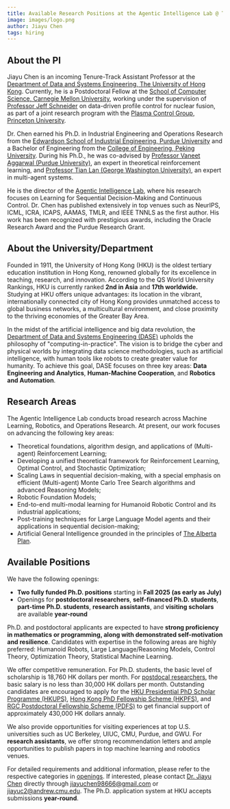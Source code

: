 ```yaml
---
title: Available Research Positions at the Agentic Intelligence Lab @ The University of Hong Kong
image: images/logo.png
author: Jiayu Chen
tags: hiring
---
```


## About the PI

Jiayu Chen is an incoming Tenure-Track Assistant Professor at the [Department of Data and Systems Engineering, The University of Hong Kong](https://www.dase.hku.hk/). Currently, he is a Postdoctoral Fellow at the [School of Computer Science, Carnegie Mellon University](https://www.cs.cmu.edu/), working under the supervision of [Professor Jeff Schneider](https://www.cs.cmu.edu/~schneide/) on data-driven profile control for nuclear fusion, as part of a joint research program with the [Plasma Control Group, Princeton University](https://control.princeton.edu/). 

Dr. Chen earned his Ph.D. in Industrial Engineering and Operations Research from the [Edwardson School of Industrial Engineering, Purdue University](https://engineering.purdue.edu/IE) and a Bachelor of Engineering from the [College of Engineering, Peking University](https://www.coe.pku.edu.cn/). During his Ph.D., he was co-advised by [Professor Vaneet Aggarwal (Purdue University)](https://engineering.purdue.edu/CLANLabs), an expert in theoretical reinforcement learning, and [Professor Tian Lan (George Washington University)](https://www2.seas.gwu.edu/~tlan/), an expert in multi-agent systems.  

He is the director of the [Agentic Intelligence Lab](https://agentic-intelligence-lab.org/), where his research focuses on Learning for Sequential Decision-Making and Continuous Control. Dr. Chen has published extensively in top venues such as NeurIPS, ICML, ICRA, ICAPS, AAMAS, TMLR, and IEEE TNNLS as the first author. His work has been recognized with prestigious awards, including the Oracle Research Award and the Purdue Research Grant.  

## About the University/Department

Founded in 1911, the University of Hong Kong (HKU) is the oldest tertiary education institution in Hong Kong, renowned globally for its excellence in teaching, research, and innovation. According to the QS World University Rankings, HKU is currently ranked **2nd in Asia** and **17th worldwide.** Studying at HKU offers unique advantages: its location in the vibrant, internationally connected city of Hong Kong provides unmatched access to global business networks, a multicultural environment, and close proximity to the thriving economies of the Greater Bay Area.

In the midst of the artificial intelligence and big data revolution, the [Department of Data and Systems Engineering (DASE)](https://www.dase.hku.hk/about-us/introduction) upholds the philosophy of "computing-in-practice". The vision is to bridge the cyber and physical worlds by integrating data science methodologies, such as artificial intelligence, with human tools like robots to create greater value for humanity. To achieve this goal, DASE focuses on three key areas: **Data Engineering and Analytics**, **Human-Machine Cooperation**, and **Robotics and Automation**.

## Research Areas

The Agentic Intelligence Lab conducts broad research across Machine Learning, Robotics, and Operations Research. At present, our work focuses on advancing the following key areas:

- Theoretical foundations, algorithm design, and applications of (Multi-agent) Reinforcement Learning;  
- Developing a unified theoretical framework for Reinforcement Learning, Optimal Control, and Stochastic Optimization;  
- Scaling Laws in sequential decision-making, with a special emphasis on efficient (Multi-agent) Monte Carlo Tree Search algorithms and advanced Reasoning Models;  
- Robotic Foundation Models;  
- End-to-end multi-modal learning for Humanoid Robotic Control and its industrial applications;  
- Post-training techniques for Large Language Model agents and their applications in sequential decision-making;
- Artificial General Intelligence grounded in the principles of [The Alberta Plan](http://www.incompleteideas.net/Talks/AlbertaPlan.pdf).

## Available Positions 

We have the following openings:

- **Two fully funded Ph.D. positions** starting in **Fall 2025 (as early as July)**
- Openings for **postdoctoral researchers**, **self-financed Ph.D. students**, **part-time Ph.D. students**, **research assistants**, and **visiting scholars** are available **year-round** 

Ph.D. and postdoctoral applicants are expected to have **strong proficiency in mathematics or programming, along with demonstrated self-motivation and resilience**. Candidates with expertise in the following areas are highly preferred: Humanoid Robots, Large Language/Reasoning Models, Control Theory, Optimization Theory, Statistical Machine Learning.

We offer competitive remuneration. For Ph.D. students, the basic level of scholarship is 18,760 HK dollars per month. For [postdocal researchers](https://www.hr.hku.hk/career_opportunities/pdf-rap.html), the basic salary is no less than 30,000 HK dollars per month. Outstanding candidates are encouraged to apply for the [HKU Presidential PhD Scholar Programme (HKUPS)](https://gradsch.hku.hk/prospective_students/fees_scholarships_and_financial_support/hku_presidential_phd_scholar_programme), [Hong Kong PhD Fellowship Scheme (HKPFS)](https://gradsch.hku.hk/prospective_students/fees_scholarships_and_financial_support/hong_kong_phd_fellowship_scheme), and [RGC Postdoctoral Fellowship Scheme (PDFS)](https://www.ugc.edu.hk/eng/rgc/funding_opport/pdfs/) to get financial support of approximately 430,000 HK dollars annaly.

We also provide opportunities for visiting experiences at top U.S. universities such as UC Berkeley, UIUC, CMU, Purdue, and GWU. For **research assistants**, we offer strong recommendation letters and ample opportunities to publish papers in top machine learning and robotics venues.

For detailed requirements and additional information, please refer to the respective categories in [openings](https://agentic-intelligence-lab.org/openings/).  If interested, please contact [Dr. Jiayu Chen](https://agentic-intelligence-lab.org/members/jiayu-chen.html) directly through jiayuchen98666@gmail.com or jiayuc2@andrew.cmu.edu. The Ph.D. application system at HKU accepts submissions **year-round**.